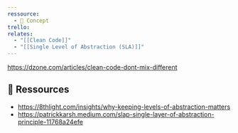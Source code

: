 ```yaml
---
ressource:
  - 🧠 Concept
trello: 
relates:
  - "[[Clean Code]]"
  - "[[Single Level of Abstraction (SLA)]]"
---
```

https://dzone.com/articles/clean-code-dont-mix-different
## 🔗 Ressources
- https://8thlight.com/insights/why-keeping-levels-of-abstraction-matters
- https://patrickkarsh.medium.com/slap-single-layer-of-abstraction-principle-11768a24efe